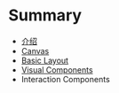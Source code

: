 # Summary

* [介绍](README.md)
* [Canvas](chapter1.md)
* [Basic Layout](basic_layout.md)
* [Visual Components](visual_components.md)
* Interaction Components

